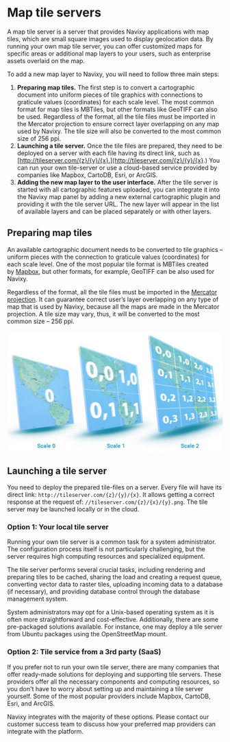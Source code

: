 # Map tile servers

A map tile server is a server that provides Navixy applications with map tiles, which are small square images used to display geolocation data. By running your own map tile server, you can offer customized maps for specific areas or additional map layers to your users, such as enterprise assets overlaid on the map.

To add a new map layer to Navixy, you will need to follow three main steps:

1. **Preparing map tiles.** The first step is to convert a cartographic document into uniform pieces of tile graphics with connections to graticule values (coordinates) for each scale level. The most common format for map tiles is MBTiles, but other formats like GeoTIFF can also be used. Regardless of the format, all the tile files must be imported in the Mercator projection to ensure correct layer overlapping on any map used by Navixy. The tile size will also be converted to the most common size of 256 ppi.
2. **Launching a tile server.** Once the tile files are prepared, they need to be deployed on a server with each file having its direct link, such as [http://tileserver.com/{z}/{y}/{x}.](http://tileserver.com/{z}/{y}/{x}.) You can run your own tile-server or use a cloud-based service provided by companies like Mapbox, CartoDB, Esri, or ArcGIS.
3. **Adding the new map layer to the user interface.** After the tile server is started with all cartographic features uploaded, you can integrate it into the Navixy map panel by adding a new external cartographic plugin and providing it with the tile server URL. The new layer will appear in the list of available layers and can be placed separately or with other layers.

## Preparing map tiles

An available cartographic document needs to be converted to tile graphics – uniform pieces with the connection to graticule values (coordinates) for each scale level. One of the most popular tile format is MBTiles created by [Mapbox](https://www.mapbox.com/), but other formats, for example, GeoTIFF can be also used for Navixy.

Regardless of the format, all the tile files must be imported in the [Mercator projection](https://en.wikipedia.org/wiki/Mercator_projection). It can guarantee correct user’s layer overlapping on any type of map that is used by Navixy, because all the maps are made in the Mercator projection. A tile size may vary, thus, it will be converted to the most common size – 256 ppi.

![Map tiles](attachments/image-20230810-131010.png)

## Launching a tile server

You need to deploy the prepared tile-files on a server. Every file will have its direct link: `http://tileserver.com/{z}/{y}/{x}`. It allows getting a correct response at the request of: `//tileserver.com/{z}/{x}/{y}.png`. The tile server may be launched locally or in the cloud.

### **Option 1: Your local** **tile server**

Running your own tile server is a common task for a system administrator. The configuration process itself is not particularly challenging, but the server requires high computing resources and specialized equipment.

The tile server performs several crucial tasks, including rendering and preparing tiles to be cached, sharing the load and creating a request queue, converting vector data to raster tiles, uploading incoming data to a database (if necessary), and providing database control through the database management system.

System administrators may opt for a Unix-based operating system as it is often more straightforward and cost-effective. Additionally, there are some pre-packaged solutions available. For instance, one may deploy a tile server from Ubuntu packages using the OpenStreetMap mount.

### Option 2: Tile service from a 3rd party (SaaS)

If you prefer not to run your own tile server, there are many companies that offer ready-made solutions for deploying and supporting tile servers. These providers offer all the necessary components and computing resources, so you don't have to worry about setting up and maintaining a tile server yourself. Some of the most popular providers include Mapbox, CartoDB, Esri, and ArcGIS.

Navixy integrates with the majority of these options. Please contact our customer success team to discuss how your preferred map providers can integrate with the platform.